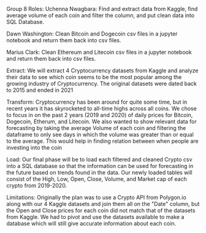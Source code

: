 Group 8 Roles:
Uchenna Nwagbara: Find and extract data from Kaggle, find average volume of each coin and filter the column, and put clean data into SQL Database.

Dawn Washington: Clean Bitcoin and Dogecoin csv files in a jupyter notebook and return them back into csv files.

Marius Clark: Clean Ethereum and Litecoin csv files in a jupyter notebook and return them back into csv files.

Extract: We will extract 4 Cryptocurrency datasets from Kaggle and analyze their data to see which coin seems to be the most popular among the growing industry of Cryptocurrency. The original datasets were dated back to 2015 and ended in 2021

Transform: Cryptocurrency has been around for quite some time, but in recent years it has skyrocketed to all-time highs across all coins. We chose to focus in on the past 2 years (2019 and 2020) of daily prices for Bitcoin, Dogecoin, Etherum, and Litecoin. We also wanted to show relevant data for forecasting by taking the average Volume of each coin and filtering the dataframe to only see days in which the volume was greater than or equal to the average. This would help in finding relation between when people are investing into the coin

Load: Our final phase will be to load each filtered and cleaned Crypto csv into a SQL database so that the information can be used for forecasting in the future based on trends found in the data. Our newly loaded tables will consist of the High, Low, Open, Close, Volume, and Market cap of each crypto from 2019-2020.

Limitations: Originally the plan was to use a Crypto API from Polygon.io along with our 4 Kaggle datasets and join them all on the "Date" column, but the Open and Close prices for each coin did not match that of the datasets from Kaggle. We had to pivot and use the datasets available to make a database which will still give accurate information about each coin.